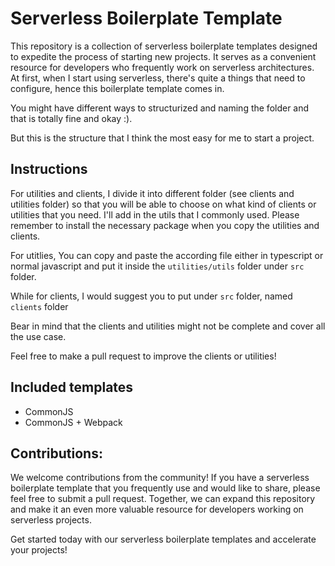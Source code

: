 # Serverless Boilerplate Template

This repository is a collection of serverless boilerplate templates designed to expedite the process of starting new projects. It serves as a convenient resource for developers who frequently work on serverless architectures. At first, when I start using serverless, there's quite a things that need to configure, hence this boilerplate template comes in. 

You might have different ways to structurized and naming the folder and that is totally fine and okay :). 

But this is the structure that I think the most easy for me to start a project.

## Instructions

For utilities and clients, I divide it into different folder (see clients and utilities folder) so that you will be able to choose on what kind of clients or utilities that you need. I'll add in the utils that I commonly used.
Please remember to install the necessary package when you copy the utilities and clients.

For utitlies, You can copy and paste the according file either in typescript or normal javascript and put it inside the `utilities/utils` folder under `src` folder.

While for clients, I would suggest you to put under `src` folder, named `clients` folder

Bear in mind that the clients and utilities might not be complete and cover all the use case.

Feel free to make a pull request to improve the clients or utilities!

## Included templates

- CommonJS
- CommonJS + Webpack

## Contributions:

We welcome contributions from the community! If you have a serverless boilerplate template that you frequently use and would like to share, please feel free to submit a pull request. Together, we can expand this repository and make it an even more valuable resource for developers working on serverless projects.

Get started today with our serverless boilerplate templates and accelerate your projects!
